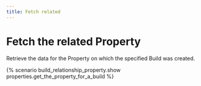```yaml
---
title: Fetch related
---
```


# Fetch the related Property

Retrieve the data for the Property on which the specified Build was created.

{% scenario build_relationship_property.show properties.get_the_property_for_a_build %}

